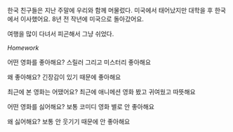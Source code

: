 한국 친구들은 지난 주말에 우리와 함께 머물렀다.
미국에서 태어났지만 대학을 후 한국에서 이사했어요.
8년 전
작년에 미국으로 돌아갔어요.

여행을 많이 다녀서 피곤해서 그냥 쉬었다.

_Homework_

어떤 영화를 좋아해요?
스릴러 그리고 미스터리 좋아해요

왜 좋아해요?
긴장감이 있기 때문에 좋아해요

최근에 본 영화는 어땠어요?
최근에 애니메션 영화 봤고 귀여웠고 따뜻해요

어떤 영화를 싫어해요?
보통 코미디 영화 별로 안 좋아해요

왜 싫어해요?
보통 안 웃기기 때문에 안 좋아해요
